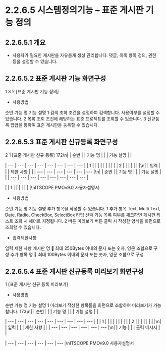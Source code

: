 # 2.2.6.5 시스템정의기능 – 표준 게시판 기능 정의



## 2.2.6.5.1 개요

- 사용자가 필요한 게시판을 자유롭게 생성 관리합니다. 댓글, 목록 항목 정의, 권한 등을 설정할 수 있습니다.

## 2.2.6.5.2 표준 게시판 기능 화면구성

1
3
2
[표준 게시판 기능 정의]

- 사용방법

순번 기능 명 기능 설명
1 검색 조회 조건을 설정하여 검색합니다. 사용여부를 설정할 수 있습니다.
2 목록 조회 조건에 해당하는 표준 프로젝트를 조회할 수 있습니다.
3 신규등록 팝업을 통하여 표준 게시판을 등록할 수 있습니다.

## 2.2.6.5.3 표준 게시판 신규등록 화면구성

2
1
[표준 게시판 신규 등록]
172\n|  | 순번 |  | 기능 명 |  |  | 기능 설명 |  |

| --- | --- | --- | --- | --- | --- | --- | --- |
| 1 |  |  |  |  |  |  |  |
|  | 2 |  |  |  |  |  |  |\n|  | 입력 |  |  | 제한 사항 |  |
| --- | --- | --- | --- | --- | --- |\n|  | 순번 |  | 기능 명 |  |  | 기능 설명 |  |
| --- | --- | --- | --- | --- | --- | --- | --- |

|  | 1 |  |  |  |  |  |  |\nITSCOPE PMOv9.0 사용자설명서

- 사용방법

순번 기능 명 기능 설명
추가 항목을 작성할 수 있습니다.
1 추가 항목 Text, Multi Text, Date, Radio, CheckBox, SelectBox 타입 선택 가능
목록 여부를 체크하면 게시판 리스트 조회 시 헤더로 지정됩니다.
2 버튼 미리보기 버튼 클릭 시 작성한 양식을 화면으로 조회할 수 있습니다.

- 입력제한사항

입력 제한 사항
게시판 명  최대 250Bytes 이내의 문자 또는 숫자, 영문 조합으로 구성
추가 항목 명  최대 100Bytes 이내의 문자 또는 숫자, 영문 조합으로 구성

## 2.2.6.5.4 표준 게시판 신규등록 미리보기 화면구성

1
[표준 게시판 신규 등록 미리보기]

- 사용방법

순번 기능 명 기능 설명
1 미리보기 작성한 항목들을 화면으로 조합하여 미리보기가 가능합니다.
173\n|  | 순번 |  |  | 기능 명 |  |  | 기능 설명 |  |

| --- | --- | --- | --- | --- | --- | --- | --- | --- |
|  | 1 |  |  |  |  |  |  |  |
|  | 2 |  |  |  |  |  |  |  |\n|  | 입력 |  |  | 제한 사항 |  |
| --- | --- | --- | --- | --- | --- |\n|  | 기능 |  |  | 출력 메시지 |  |

| --- | --- | --- | --- | --- | --- |\nITSCOPE PMOv9.0 사용자설명서
